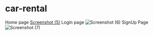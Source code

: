 # car-rental
Home page
[Screenshot (5)](https://user-images.githubusercontent.com/78337800/182303682-c5fbce9a-8964-4082-8c4a-a03c4bcb9867.png)
Login page
![Screenshot (6)](https://user-images.githubusercontent.com/78337800/182303727-3c22055a-b128-4cb3-81cf-f38701afa48d.png)
SignUp Page
![Screenshot (7)](https://user-images.githubusercontent.com/78337800/182303757-c4d32fc7-90df-4482-88d9-166443e26ca8.png)


